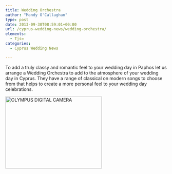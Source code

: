 ```yaml
---
title: Wedding Orchestra
author: "Mandy O'Callaghan"
type: post
date: 2013-09-30T08:59:01+00:00
url: /cyprus-wedding-news/wedding-orchestra/
elements:
  - Tjs=
categories:
  - Cyprus Wedding News

---
```

To add a truly classy and romantic feel to your wedding day in Paphos let us arrange a Wedding Orchestra to add to the atmosphere of your wedding day in Cyprus. They have a range of classical on modern songs to choose from that helps to create a more personal feel to your wedding day celebrations.

[<img class="alignleft size-medium wp-image-1050" alt="OLYMPUS DIGITAL CAMERA" src="http://www.amazingcyprusweddings.com/wp-content/uploads/2013/09/P9200075-300x225.jpg" width="300" height="225" srcset="https://www.amazingcyprusweddings.com/wp-content/uploads/2013/09/P9200075-300x225.jpg 300w, https://www.amazingcyprusweddings.com/wp-content/uploads/2013/09/P9200075-446x335.jpg 446w, https://www.amazingcyprusweddings.com/wp-content/uploads/2013/09/P9200075-386x290.jpg 386w, https://www.amazingcyprusweddings.com/wp-content/uploads/2013/09/P9200075-266x200.jpg 266w, https://www.amazingcyprusweddings.com/wp-content/uploads/2013/09/P9200075-196x147.jpg 196w, https://www.amazingcyprusweddings.com/wp-content/uploads/2013/09/P9200075.jpg 480w" sizes="(max-width: 300px) 100vw, 300px" />][1]

 [1]: http://www.amazingcyprusweddings.com/wp-content/uploads/2013/09/P9200075.jpg